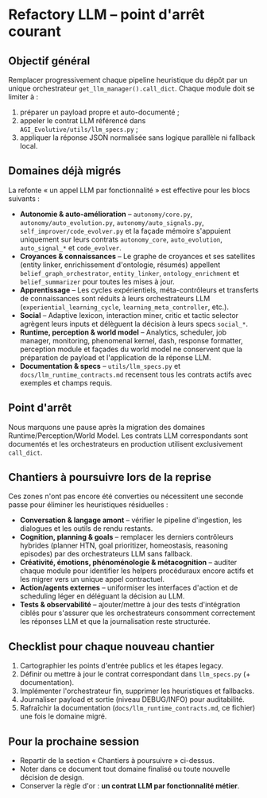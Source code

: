 # Refactory LLM – point d'arrêt courant

## Objectif général
Remplacer progressivement chaque pipeline heuristique du dépôt par un unique orchestrateur `get_llm_manager().call_dict`. Chaque module doit se limiter à :
1. préparer un payload propre et auto-documenté ;
2. appeler le contrat LLM référencé dans `AGI_Evolutive/utils/llm_specs.py` ;
3. appliquer la réponse JSON normalisée sans logique parallèle ni fallback local.

## Domaines déjà migrés
La refonte « un appel LLM par fonctionnalité » est effective pour les blocs suivants :
- **Autonomie & auto-amélioration** – `autonomy/core.py`, `autonomy/auto_evolution.py`, `autonomy/auto_signals.py`, `self_improver/code_evolver.py` et la façade mémoire s'appuient uniquement sur leurs contrats `autonomy_core`, `auto_evolution`, `auto_signal_*` et `code_evolver`.
- **Croyances & connaissances** – Le graphe de croyances et ses satellites (entity linker, enrichissement d'ontologie, résumés) appellent `belief_graph_orchestrator`, `entity_linker`, `ontology_enrichment` et `belief_summarizer` pour toutes les mises à jour.
- **Apprentissage** – Les cycles expérientiels, méta-contrôleurs et transferts de connaissances sont réduits à leurs orchestrateurs LLM (`experiential_learning_cycle`, `learning_meta_controller`, etc.).
- **Social** – Adaptive lexicon, interaction miner, critic et tactic selector agrègent leurs inputs et délèguent la décision à leurs specs `social_*`.
- **Runtime, perception & world model** – Analytics, scheduler, job manager, monitoring, phenomenal kernel, dash, response formatter, perception module et façades du world model ne conservent que la préparation de payload et l'application de la réponse LLM.
- **Documentation & specs** – `utils/llm_specs.py` et `docs/llm_runtime_contracts.md` recensent tous les contrats actifs avec exemples et champs requis.

## Point d'arrêt
Nous marquons une pause après la migration des domaines Runtime/Perception/World Model. Les contrats LLM correspondants sont documentés et les orchestrateurs en production utilisent exclusivement `call_dict`.

## Chantiers à poursuivre lors de la reprise
Ces zones n'ont pas encore été converties ou nécessitent une seconde passe pour éliminer les heuristiques résiduelles :
- **Conversation & langage amont** – vérifier le pipeline d'ingestion, les dialogues et les outils de rendu restants.
- **Cognition, planning & goals** – remplacer les derniers contrôleurs hybrides (planner HTN, goal prioritizer, homeostasis, reasoning episodes) par des orchestrateurs LLM sans fallback.
- **Créativité, émotions, phénoménologie & métacognition** – auditer chaque module pour identifier les helpers procéduraux encore actifs et les migrer vers un unique appel contractuel.
- **Action/agents externes** – uniformiser les interfaces d'action et de scheduling léger en déléguant la décision au LLM.
- **Tests & observabilité** – ajouter/mettre à jour des tests d'intégration ciblés pour s'assurer que les orchestrateurs consomment correctement les réponses LLM et que la journalisation reste structurée.

## Checklist pour chaque nouveau chantier
1. Cartographier les points d'entrée publics et les étapes legacy.
2. Définir ou mettre à jour le contrat correspondant dans `llm_specs.py` (+ documentation).
3. Implémenter l'orchestrateur fin, supprimer les heuristiques et fallbacks.
4. Journaliser payload et sortie (niveau DEBUG/INFO) pour auditabilité.
5. Rafraîchir la documentation (`docs/llm_runtime_contracts.md`, ce fichier) une fois le domaine migré.

## Pour la prochaine session
- Repartir de la section « Chantiers à poursuivre » ci-dessus.
- Noter dans ce document tout domaine finalisé ou toute nouvelle décision de design.
- Conserver la règle d'or : **un contrat LLM par fonctionnalité métier**.
